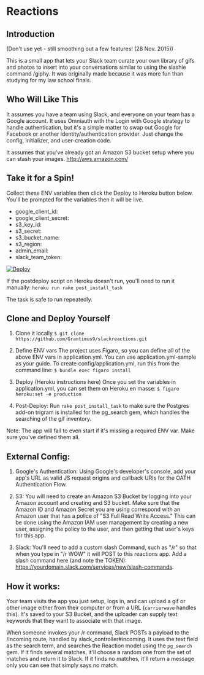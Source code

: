 # Reactions

## Introduction

(Don't use yet - still smoothing out a few features! (28 Nov. 2015))

This is a small app that lets your Slack team curate your own library of gifs and photos to insert into your conversations
similar to using the slashie command /giphy. It was originally made because it was more fun than studying for my law school finals.

## Who Will Like This
It assumes you have a team using Slack, and everyone on your team has a Google account. It uses Omniauth with the Login with Google strategy to handle authentication, but it's a simple matter to swap out Google for Facebook or another identity/authentication provider. Just change the config, initializer, and user-creation code.

It assumes that you've already got an Amazon S3 bucket setup where you can stash your images. http://aws.amazon.com/

## Take it for a Spin!

Collect these ENV variables then click the Deploy to Heroku button below. You'll be prompted for the variables then it will be live.
* google_client_id:
* google_client_secret:
* s3_key_id:
* s3_secret:
* s3_bucket_name:
* s3_region:
* admin_email:
* slack_team_token:

[![Deploy](https://www.herokucdn.com/deploy/button.svg)](https://heroku.com/deploy)

If the postdeploy script on Heroku doesn't run, you'll need to run it manually:
`heroku run rake post_install_task`

The task is safe to run repeatedly.

## Clone and Deploy Yourself

1. Clone it locally
`$ git clone https://github.com/Grantimus9/slackreactions.git`

2. Define ENV vars
The project uses Figaro, so you can define all of the above ENV vars in application.yml. You can use application.yml-sample as your guide. To create config/application.yml, run this from the command line:
`$ bundle exec figaro install`

3. Deploy (Heroku instructions here)
Once you set the variables in application.yml, you can set them on Heroku en masse:
`$ figaro heroku:set -e production`

4. Post-Deploy:
Run `rake post_install_task` to make sure the Postgres add-on trigram is installed for the pg_search gem, which handles the searching of the gif inventory.

Note: The app will fail to even start if it's missing a required ENV var. Make sure you've defined them all.

## External Config:

1. Google's Authentication: Using Google's developer's console, add your app's URL as valid JS request origins and callback URIs for the OATH Authentication Flow.

2. S3: You will need to create an Amazon S3 Bucket by logging into your Amazon account and creating and S3 bucket. Make sure that the Amazon ID and Amazon Secret you are using correspond with an Amazon user that has a police of "S3 Full Read Write Access." This can be done using the Amazon IAM user management by creating a new user, assigning the policy to the user, and then getting that user's keys for this app.

3. Slack: You'll need to add a custom slash Command, such as "/r" so that when you type in "/r WOW" it will POST to this reactions app. Add a slash command here (and note the TOKEN): https://yourdomain.slack.com/services/new/slash-commands.

## How it works:

Your team visits the app you just setup, logs in, and can upload a gif or other image either from their computer or from a URL (`carrierwave` handles this). It's saved to your S3 Bucket, and the uploader can supply text keywords that they want to associate with that image.  

When someone invokes your /r command, Slack POSTs a payload to the /incoming route, handled by slack_controller#incoming. It uses the text field as the search term, and searches the Reaction model using the `pg_search` gem. If it finds several matches, it'll choose a random one from the set of matches and return it to Slack. If it finds no matches, it'll return a message only you can see that simply says no match.
